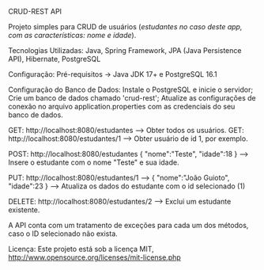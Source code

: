 CRUD-REST API

Projeto simples para CRUD de usuários (*estudantes no caso deste app, com as características: nome e idade*).

Tecnologias Utilizadas:
Java, Spring Framework, JPA (Java Persistence API), Hibernate, PostgreSQL

Configuração:
Pré-requisitos -> Java JDK 17+ e PostgreSQL 16.1

Configuração do Banco de Dados:
Instale o PostgreSQL e inicie o servidor;
Crie um banco de dados chamado 'crud-rest';
Atualize as configurações de conexão no arquivo application.properties com as credenciais do seu banco de dados.


GET: http://localhost:8080/estudantes --> Obter todos os usuários.
GET: http://localhost:8080/estudantes/1 --> Obter usuário de id 1, por exemplo.

POST: http://localhost:8080/estudantes
{
"nome":"Teste",
"idade":18
}
--> Insere o estudante com o nome "Teste" e sua idade. 

PUT: http://localhost:8080/estudantes/1 --> 
{
"nome":"João Guioto",
"idade":23
}
--> Atualiza os dados do estudante com o id selecionado (1) 

DELETE: http://localhost:8080/estudantes/2 --> Exclui um estudante existente.

A API conta com um tratamento de exceções para cada um dos métodos, caso o ID selecionado não exista.

Licença: 
Este projeto está sob a licença MIT, http://www.opensource.org/licenses/mit-license.php
